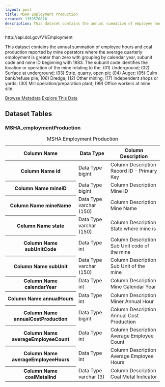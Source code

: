 ```yaml
---
layout: post
title: MSHA Employment Production
created: 1359570826
description: This dataset contains the annual summation of employee hours and coal production reported by mine operators where the average quarterly employment is greater than zero with grouping by calendar year, subunit code and mine ID beginning with 1983.
---
```


<div class="force_wrap apiurl">
<p>http://api.dol.gov/V1/Employment</p>
</div>

This dataset contains the annual summation of employee hours and coal production reported by mine operators where the average quarterly employment is greater than zero with grouping by calendar year, subunit code and mine ID beginning with 1983. The subunit code identifies the location or operation of the mine relating to the: (01) Underground; (02) Surface at underground; (03) Strip, quarry, open pit; (04) Auger; (05) Culm bank/refuse pile; (06) Dredge; (12) Other mining; (17) Independent shops or yards; (30) Mill operation/preparation plant; (99) Office workers at mine site.

<a href ="http://api.dol.gov/V1/Employment/$metadata" class="button radius button_dataset">Browse Metadata</a>
<a href ="https://devtools.dol.gov/APISampler/Home/Index1?datasetName=DOL%20Mine%20Employment%20Production%20Dataset" class="button radius button_dataset">Explore This Data</a>

## Dataset Tables  

<div> 
	<h3>MSHA_employmentProduction</h3>
	<table class="accessible responsive" summary="MSHA_employmentProduction">
	 <caption>MSHA Employment Production</caption>
		<thead>
			<tr>
				<th scope="col">Column Name</th>
				<th scope="col">Data Type</th>
				<th scope="col">Column Description</th>
			</tr>
		</thead>
		<tbody>
			<tr>
				<th scope="row">
				<span class="small">Column Name</span>
				 id
			</th>
				<td>
				<span class="small">Data Type</span>
				 bigint
			</td>
				<td>
				<span class="small">Column Description</span>
				 Record ID - Primary Key
			</td>
			</tr>
			<tr>
				<th scope="row">
				<span class="small">Column Name</span>
				  mineID
			</th>
				<td>
				<span class="small">Data Type</span>
				 bigint
			</td>
				<td>
				<span class="small">Column Description</span>
				 Mine ID
			</td>
			</tr>
			<tr>
				<th scope="row">
				<span class="small">Column Name</span>
				 mineName
			</th>
				<td>
				<span class="small">Data Type</span>
			    varchar (150)
			</td>
				<td>
				<span class="small">Column Description</span>
				 Mine Name
			</td>
			</tr>
			<tr>
				<th scope="row">
				<span class="small">Column Name</span>
				 state
			</th>
				<td>
				<span class="small">Data Type</span>
				 varchar (150)
			</td>
				<td>
				<span class="small">Column Description</span>
				 State where mine is
			</td>
			</tr>
			<tr>
				<th scope="row">
				<span class="small">Column Name</span>
				 subUnitCode
			</th>
				<td>
				<span class="small">Data Type</span>
				int
			</td>
				<td>
				<span class="small">Column Description</span>
				Sub Unit code of the mine
			</td>
			</tr>
			<tr>
				<th scope="row">
				<span class="small">Column Name</span>
				 subUnit
			</th>
				<td>
				<span class="small">Data Type</span>
				  varchar (150)
			</td>
				<td>
				<span class="small">Column Description</span>
				 Sub Unit of the mine
			</td>
			</tr>
			<tr>
				<th scope="row">
				<span class="small">Column Name</span>
				calendarYear
			</th>
				<td>
				<span class="small">Data Type</span>
				int
			</td>
				<td>
				<span class="small">Column Description</span>
				 Mine Calendar Year
			</td>
			</tr>
			<tr>
				<th scope="row">
				<span class="small">Column Name</span>
				 annualHours
			</th>
				<td>
				<span class="small">Data Type</span>
				 int 
			</td>
				<td>
				<span class="small">Column Description</span>
				 Miner Annual Hour
			</td>
			</tr>
			<tr>
				<th scope="row">
				<span class="small">Column Name</span>
				 annualCostProduction
			</th>
				<td>
				<span class="small">Data Type</span>
				 bigint
			</td>
				<td>
				<span class="small">Column Description</span>
				 Annual Cost Production
			</td>
			</tr>
			<tr>
				<th scope="row">
				<span class="small">Column Name</span>
				 averageEmployeeCount
			</th>
				<td>
				<span class="small">Data Type</span>
				 int
			</td>
				<td>
				<span class="small">Column Description</span>
				 Average Employee Count
			</td>
			</tr>
			<tr>
				<th scope="row">
				<span class="small">Column Name</span>
				 averageEmployeeHours
			</th>
				<td>
				<span class="small">Data Type</span>
				 int
			</td>
				<td>
				<span class="small">Column Description</span>
				  Average Employee Hours
			</td>
			</tr>
			<tr>
				<th scope="row">
				<span class="small">Column Name</span>
				  coalMetalInd
			</th>
				<td>
				<span class="small">Data Type</span>
				 varchar (3)
			</td>
				<td>
				<span class="small">Column Description</span>
				 Coal Metal Indicator
			</td>
			</tr>
		</tbody>
	</table>
</div>
